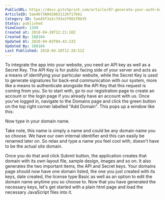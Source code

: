 ```yaml
---
PublicURL: https://docs.pitchprint.com/article/87-generate-your-auth-keys
ArticleID: 5ae467360428631126f17b61
Category ID: 5ae45f3a2c7d3a3f981f0b35
Status: published
ViewCount: 1349
Created at: 2018-04-28T12:21:10Z
Created By: 188184
Updated At: 2020-04-03T04:43:23Z
Updated By: 188184
Last Published: 2018-04-28T12:28:51Z
---
```


To integrate the app into your website, you need an  API key as well as a Secret Key.
The API Key is for public facing side of your server and acts as a means of identifying your particular website, while the Secret Key is used to generate signatures for back-end communication with our system, more like a means to authenticate alongside the API Key that this request is coming from you.
So to start with, go to our registration page to create an account or the login page if you already have an account with us.
Once you’ve logged in, navigate to the Domains page and click the green button on the top right corner labelled "Add Domain". This pops up a window like this:

Now type in your domain name.

Take note, this name is simply a name and could be any domain name you so choose. We have our own internal identifier and this can easily be renamed later on. So relax and type a name you feel cool with, doesn't have to be the actual site domain.

Once you do that and click Submit button, the application creates that domain with its own layout file, sample design, images and so on. It also generates the two important items, the API and Secret keys.
Your domains page should now have one domain listed, the one you just created with its keys, date created, the license type Basic as well as an option to edit the domain name anytime you so choose to.
Now that you have generated the necessary keys, let's get started with a plain html page and load the necessary JavaScript files into it.